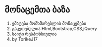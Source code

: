 # მონაცემთა ბაზა   

1. ემატება მომხმარებლის მონაცემები
2. გაკეთებულია Html,Bootstrap,CSS,jQuery
3. საიტი რესპონსიულია
4. by TorikeJ17
